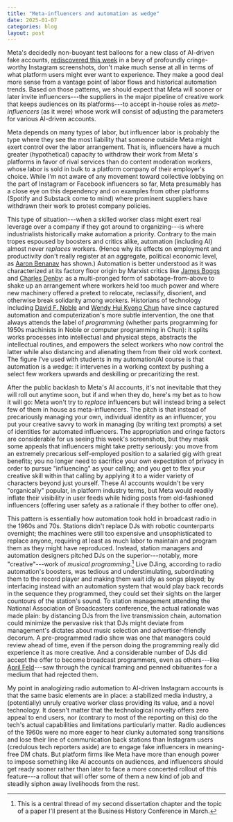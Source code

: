 ```yaml
---
title: "Meta-influencers and automation as wedge"
date: 2025-01-07
categories: blog
layout: post
---
```


Meta's decidedly non-buoyant test balloons for a new class of AI-driven fake accounts, [rediscovered this week](https://www.theverge.com/2025/1/3/24334946/meta-ai-profiles-instagram-facebook-bots) in a bevy of profoundly cringe-worthy Instagram screenshots, don't make much sense at all in terms of what platform users might ever want to experience. They make a good deal more sense from a vantage point of labor flows and historical automation trends. Based on those patterns, we should expect that Meta will sooner or later invite influencers---the suppliers in the major pipeline of creative work that keeps audiences on its platforms---to accept in-house roles as _meta-influencers_ (as it were) whose work will consist of adjusting the parameters for various AI-driven accounts. 

Meta depends on many types of labor, but influencer labor is probably the type where they see the most liability that someone outside Meta might exert control over the labor arrangement. That is, influencers have a much greater (hypothetical) capacity to withdraw their work from Meta's platforms in favor of rival services than do content moderation workers, whose labor is sold in bulk to a platform company of their employer's choice. While I'm not aware of any movement toward collective lobbying on the part of Instagram or Facebook influencers so far, Meta presumably has a close eye on this dependency and on examples from other platforms (Spotify and Substack come to mind) where prominent suppliers have withdrawn their work to protest company policies.

This type of situation---when a skilled worker class might exert real leverage over a company if they got around to organizing---is where industrialists historically make automation a priority. Contrary to the main tropes espoused by boosters and critics alike, automation (including AI) almost never _replaces_ workers. (Hence why its effects on employment and productivity don't really register at an aggregate, political economic level, as [Aaron Benanav](https://www.versobooks.com/products/2682-automation-and-the-future-of-work) has shown.) Automation is better understood as it was characterized at its factory floor origin by Marxist critics like [James Boggs](https://monthlyreview.org/product/american_revolution/) and [Charles Denby](https://archive.org/details/Denby-Workers-Battle-Automation): as a multi-pronged form of sabotage-from-above to shake up an arrangement where workers held too much power and where new machinery offered a pretext to relocate, reclassify, disorient, and otherwise break solidarity among workers. Historians of technology including [David F. Noble](https://archive.org/details/forcesofproducti00noblrich) and [Wendy Hui Kyong Chun](https://direct.mit.edu/books/oa-monograph/3341/Programmed-VisionsSoftware-and-Memory) have since captured automation and computerization's more subtle intervention, the one that always attends the label of _programming_ (whether parts programming for 1950s machinists in Noble or computer programming in Chun): it splits works processes into intellectual and physical steps, abstracts the intellectual routines, and empowers the select workers who now control the latter while also distancing and alienating them from their old work context. The figure I've used with students in my automation/AI course is that automation is a wedge: it intervenes in a working context by pushing a select few workers upwards and deskilling or precaritizing the rest. 

After the public backlash to Meta's AI accounts, it's not inevitable that they will roll out anytime soon, but if and when they do, here's my bet as to how it will go: Meta won't try to _replace_ influencers but will instead bring a select few of them in house as meta-influencers. The pitch is that instead of precariously managing your own, individual identity as an influencer, you put your creative savvy to work in managing (by writing text prompts) a set of identities for automated influencers. The appropriation and cringe factors are considerable for us seeing this week's screenshots, but they mask some appeals that influencers might take pretty seriously: you move from an extremely precarious self-employed position to a salaried gig with great benefits; you no longer need to sacrifice your own expectation of privacy in order to pursue "influencing" as your calling; and you get to flex your creative skill within that calling by applying it to a wider variety of characters beyond just yourself. These AI accounts wouldn't be very "organically" popular, in platform industry terms, but Meta would readily inflate their visibility in user feeds while hiding posts from old-fashioned influencers (offering user safety as a rationale if they bother to offer one).

This pattern is essentially how automation took hold in broadcast radio in the 1960s and 70s. Stations didn't replace DJs with robotic counterparts overnight; the machines were still too expensive and unsophisticated to replace anyone, requiring at least as much labor to maintain and program them as they might have reproduced. Instead, station managers and automation designers pitched DJs on the superior---notably, more "creative"---work of _musical programming_.[^1] Live DJing, according to radio automation's boosters, was tedious and understimulating, subordinating them to the record player and making them wait idly as songs played; by interfacing instead with an automation system that would play back records in the sequence they programmed, they could set their sights on the larger countours of the station's sound. To station management attending the National Association of Broadcasters conference, the actual rationale was made plain: by distancing DJs from the live transmission chain, automation could minimize the pervasive risk that DJs might deviate from management's dictates about music selection and advertiser-friendly decorum. A pre-programmed radio show was one that managers could review ahead of time, even if the person doing the programming really did experience it as more creative. And a considerable number of DJs did accept the offer to become broadcast programmers, even as others---like [April Feld](/radio_automation/1982-feld.html)---saw through the cynical framing and penned obituarites for a medium that had rejected them. 

My point in analogizing radio automation to AI-driven Instagram accounts is that the same basic elements are in place: a stabilized media industry, a (potentially) unruly creative worker class providing its value, and a novel technology. It doesn't matter that the technological novelty offers zero appeal to end users, nor (contrary to most of the reporting on this) do the tech's actual capabilities and limitations particularly matter. Radio audiences of the 1960s were no more eager to hear clunky automated song transitions and lose their line of communication back stations than Instagram users (credulous tech reporters aside) are to engage fake influencers in meaning-free DM chats. But platform firms like Meta have more than enough power to impose something like AI accounts on audiences, and influencers should get ready sooner rather than later to face a more concerted rollout of this feature---a rollout that will offer some of them a new kind of job and steadily siphon away livelihoods from the rest.

[^1]: This is a central thread of my second dissertation chapter and the topic of a paper I'll present at the Business History Conference in March.

